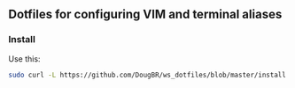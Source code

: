 ## Dotfiles for configuring VIM and terminal aliases

### Install

Use this:

```sh
sudo curl -L https://github.com/DougBR/ws_dotfiles/blob/master/install.sh -o ~/install_ws_dotfiles && sudo chmod +x ~/install_ws_dotfiles && ~/install_ws_dotfiles -i
```
